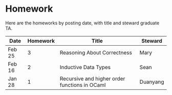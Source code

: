 # Homework

Here are the homeworks by posting date, with title and steward graduate TA.

|Date  |Homework|Title                                        |Steward |
|------|--------|---------------------------------------------|--------|
|Feb 25|3       |Reasoning About Correctness                  |Mary    |
|Feb 16|2       |Inductive Data Types                         |Sean    |
|Jan 28|1       |Recursive and higher order functions in OCaml|Duanyang|
